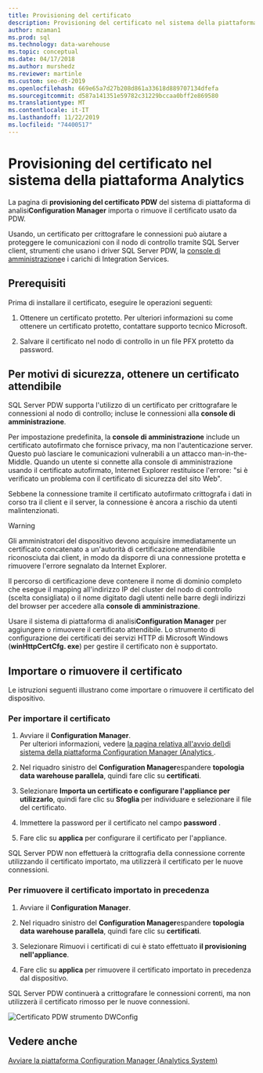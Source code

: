 ```yaml
---
title: Provisioning del certificato
description: Provisioning del certificato nel sistema della piattaforma Analytics.
author: mzaman1
ms.prod: sql
ms.technology: data-warehouse
ms.topic: conceptual
ms.date: 04/17/2018
ms.author: murshedz
ms.reviewer: martinle
ms.custom: seo-dt-2019
ms.openlocfilehash: 669e65a7d27b208d861a33618d889707134dfefa
ms.sourcegitcommit: d587a141351e59782c31229bccaa0bff2e869580
ms.translationtype: MT
ms.contentlocale: it-IT
ms.lasthandoff: 11/22/2019
ms.locfileid: "74400517"
---
```

# <a name="certificate-provisioning-in-analytics-platform-system"></a>Provisioning del certificato nel sistema della piattaforma Analytics
La pagina di **provisioning del certificato PDW** del sistema di piattaforma di analisi**Configuration Manager** importa o rimuove il certificato usato da PDW. 

Usando, un certificato per crittografare le connessioni può aiutare a proteggere le comunicazioni con il nodo di controllo tramite SQL Server client, strumenti che usano i driver SQL Server PDW, la [console di amministrazione](monitor-the-appliance-by-using-the-admin-console.md)e i carichi di Integration Services. 
  
## <a name="prerequisites"></a>Prerequisiti  
Prima di installare il certificato, eseguire le operazioni seguenti:  
  
1.  Ottenere un certificato protetto. Per ulteriori informazioni su come ottenere un certificato protetto, contattare supporto tecnico Microsoft.  
  
2.  Salvare il certificato nel nodo di controllo in un file PFX protetto da password.  
  
## <a name="for-security-reasons-obtain-a-trusted-certificate"></a>Per motivi di sicurezza, ottenere un certificato attendibile  
SQL Server PDW supporta l'utilizzo di un certificato per crittografare le connessioni al nodo di controllo; incluse le connessioni alla **console di amministrazione**.  
  
Per impostazione predefinita, la **console di amministrazione** include un certificato autofirmato che fornisce privacy, ma non l'autenticazione server. Questo può lasciare le comunicazioni vulnerabili a un attacco man-in-the-Middle. Quando un utente si connette alla console di amministrazione usando il certificato autofirmato, Internet Explorer restituisce l'errore: "si è verificato un problema con il certificato di sicurezza del sito Web".  
  
Sebbene la connessione tramite il certificato autofirmato crittografa i dati in corso tra il client e il server, la connessione è ancora a rischio da utenti malintenzionati.  
  
> [!WARNING]  
> Gli amministratori del dispositivo devono acquisire immediatamente un certificato concatenato a un'autorità di certificazione attendibile riconosciuta dai client, in modo da disporre di una connessione protetta e rimuovere l'errore segnalato da Internet Explorer.  
  
Il percorso di certificazione deve contenere il nome di dominio completo che esegue il mapping all'indirizzo IP del cluster del nodo di controllo (scelta consigliata) o il nome digitato dagli utenti nelle barre degli indirizzi del browser per accedere alla **console di amministrazione**.  
  
Usare il sistema di piattaforma di analisi**Configuration Manager** per aggiungere o rimuovere il certificato attendibile. Lo strumento di configurazione dei certificati dei servizi HTTP di Microsoft Windows (**winHttpCertCfg. exe**) per gestire il certificato non è supportato.  
  
## <a name="import-or-remove-the-certificate"></a>Importare o rimuovere il certificato  
Le istruzioni seguenti illustrano come importare o rimuovere il certificato del dispositivo.  
  
### <a name="to-import-the-certificate"></a>Per importare il certificato  
  
1.  Avviare il **Configuration Manager**.  
Per ulteriori informazioni, vedere [la pagina relativa all'avvio del&#41;di sistema della piattaforma Configuration Manager &#40;Analytics ](launch-the-configuration-manager.md).  

2.  Nel riquadro sinistro del **Configuration Manager**espandere **topologia data warehouse parallela**, quindi fare clic su **certificati**.  
  
3.  Selezionare **Importa un certificato e configurare l'appliance per utilizzarlo**, quindi fare clic su **Sfoglia** per individuare e selezionare il file del certificato.  
  
4.  Immettere la password per il certificato nel campo **password** .  
  
5.  Fare clic su **applica** per configurare il certificato per l'appliance.  
  
SQL Server PDW non effettuerà la crittografia della connessione corrente utilizzando il certificato importato, ma utilizzerà il certificato per le nuove connessioni.  
  
### <a name="to-remove-the-previously-imported-certificate"></a>Per rimuovere il certificato importato in precedenza  
  
1.  Avviare il **Configuration Manager**. 

<!-- MISSING LINKS
For more information, see [Launch the Configuration Manager &#40;Analytics Platform System&#41;](launch-the-configuration-manager-analytics-platform-system.md).  
-->
  
2.  Nel riquadro sinistro del **Configuration Manager**espandere **topologia data warehouse parallela**, quindi fare clic su **certificati**.  
  
3.  Selezionare Rimuovi i certificati di cui è stato effettuato **il provisioning nell'appliance**.  
  
4.  Fare clic su **applica** per rimuovere il certificato importato in precedenza dal dispositivo.  
  
SQL Server PDW continuerà a crittografare le connessioni correnti, ma non utilizzerà il certificato rimosso per le nuove connessioni.  
  
![Certificato PDW strumento DWConfig](media/dwconfig-appl-pdw-cert.png "Certificato PDW Appliance DWConfig")  
  
## <a name="see-also"></a>Vedere anche  
[Avviare la piattaforma Configuration Manager &#40;Analytics System&#41;](launch-the-configuration-manager.md)  
